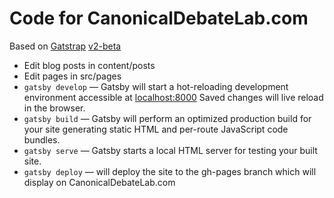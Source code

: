 # Code for CanonicalDebateLab.com

Based on [Gatstrap](https://github.com/jaxx2104/gatsby-starter-bootstrap) [v2-beta](https://github.com/jaxx2104/gatsby-starter-bootstrap/commit/1bee476bbdacf0630489b40c0b0692ad9c621a5f)

- Edit blog posts in content/posts
- Edit pages in src/pages
- `gatsby develop` — Gatsby will start a hot-reloading development environment accessible at [localhost:8000](localhost:8000) Saved changes will live reload in the browser.
- `gatsby build` — Gatsby will perform an optimized production build for your site generating static HTML and per-route JavaScript code bundles.
- `gatsby serve` — Gatsby starts a local HTML server for testing your built site.
- `gatsby deploy` — will deploy the site to the gh-pages branch which will display on CanonicalDebateLab.com
